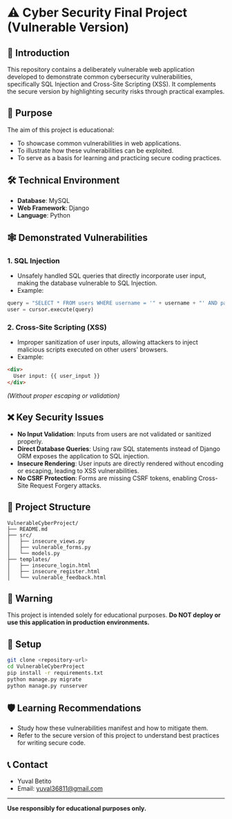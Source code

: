 # ⚠️ Cyber Security Final Project (Vulnerable Version)

## 📌 Introduction
This repository contains a deliberately vulnerable web application developed to demonstrate common cybersecurity vulnerabilities, specifically SQL Injection and Cross-Site Scripting (XSS). It complements the secure version by highlighting security risks through practical examples.

## 🔎 Purpose
The aim of this project is educational:
- To showcase common vulnerabilities in web applications.
- To illustrate how these vulnerabilities can be exploited.
- To serve as a basis for learning and practicing secure coding practices.

## 🛠️ Technical Environment
- **Database**: MySQL
- **Web Framework**: Django
- **Language**: Python

## 🕸️ Demonstrated Vulnerabilities

### 1. SQL Injection
- Unsafely handled SQL queries that directly incorporate user input, making the database vulnerable to SQL Injection.
- Example:
```python
query = "SELECT * FROM users WHERE username = '" + username + "' AND password = '" + password + "'"
user = cursor.execute(query)
```

### 2. Cross-Site Scripting (XSS)
- Improper sanitization of user inputs, allowing attackers to inject malicious scripts executed on other users' browsers.
- Example:
```html
<div>
  User input: {{ user_input }}
</div>
```
*(Without proper escaping or validation)*

## ❌ Key Security Issues
- **No Input Validation**: Inputs from users are not validated or sanitized properly.
- **Direct Database Queries**: Using raw SQL statements instead of Django ORM exposes the application to SQL injection.
- **Insecure Rendering**: User inputs are directly rendered without encoding or escaping, leading to XSS vulnerabilities.
- **No CSRF Protection**: Forms are missing CSRF tokens, enabling Cross-Site Request Forgery attacks.

## 📂 Project Structure
```
VulnerableCyberProject/
├── README.md
├── src/
│   ├── insecure_views.py
│   ├── vulnerable_forms.py
│   └── models.py
├── templates/
│   ├── insecure_login.html
│   ├── insecure_register.html
│   └── vulnerable_feedback.html
```

## 🚨 Warning
This project is intended solely for educational purposes. **Do NOT deploy or use this application in production environments.**

## 🚀 Setup
```bash
git clone <repository-url>
cd VulnerableCyberProject
pip install -r requirements.txt
python manage.py migrate
python manage.py runserver
```

## 🛡️ Learning Recommendations
- Study how these vulnerabilities manifest and how to mitigate them.
- Refer to the secure version of this project to understand best practices for writing secure code.

## 📞 Contact
- Yuval Betito
- Email: yuval36811@gmail.com

---
**Use responsibly for educational purposes only.**

